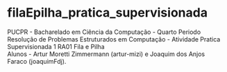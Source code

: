 # filaEpilha_pratica_supervisionada
PUCPR - Bacharelado em Ciência da Computação - Quarto Periodo  
Resolução de Problemas Estruturados em Computação - Atividade Pratica Supervisionada 1 RA01 Fila e Pilha  
Alunos - Artur Moretti Zimmermann (artur-mizi) e Joaquim dos Anjos Faraco (joaquimFdj).
